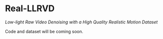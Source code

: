 # Real-LLRVD

*Low-light Raw Video Denoising with a High Quality Realistic Motion Dataset*

Code and dataset will be coming soon.
